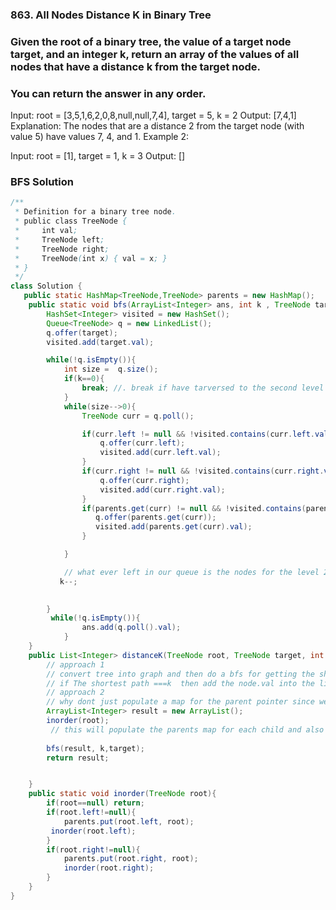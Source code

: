 ### 863. All Nodes Distance K in Binary Tree

### Given the root of a binary tree, the value of a target node target, and an integer k, return an array of the values of all nodes that have a distance k from the target node.

### You can return the answer in any order.

Input: root = [3,5,1,6,2,0,8,null,null,7,4], target = 5, k = 2
Output: [7,4,1]
Explanation: The nodes that are a distance 2 from the target node (with value 5) have values 7, 4, and 1.
Example 2:

Input: root = [1], target = 1, k = 3
Output: []


### BFS Solution 

```java
/**
 * Definition for a binary tree node.
 * public class TreeNode {
 *     int val;
 *     TreeNode left;
 *     TreeNode right;
 *     TreeNode(int x) { val = x; }
 * }
 */
class Solution {
   public static HashMap<TreeNode,TreeNode> parents = new HashMap();
    public static void bfs(ArrayList<Integer> ans, int k , TreeNode target){
        HashSet<Integer> visited = new HashSet();
        Queue<TreeNode> q = new LinkedList();
        q.offer(target);
        visited.add(target.val);

        while(!q.isEmpty()){
            int size =  q.size();
            if(k==0){
                break; //. break if have tarversed to the second level 
            }
            while(size-->0){
                TreeNode curr = q.poll();

                if(curr.left != null && !visited.contains(curr.left.val)){
                    q.offer(curr.left);
                    visited.add(curr.left.val);
                }
                if(curr.right != null && !visited.contains(curr.right.val)){
                    q.offer(curr.right);
                    visited.add(curr.right.val);
                }
                if(parents.get(curr) != null && !visited.contains(parents.get(curr).val)){
                   q.offer(parents.get(curr));
                   visited.add(parents.get(curr).val);
                }

            }

            // what ever left in our queue is the nodes for the level 2
           k--;
            

        }
         while(!q.isEmpty()){
                ans.add(q.poll().val);
            }
    }
    public List<Integer> distanceK(TreeNode root, TreeNode target, int k) {
        // approach 1
        // convert tree into graph and then do a bfs for getting the shortest path from the source node to all the nodes 
        // if The shortest path ===k  then add the node.val into the list that we are carrying then i will get my answer potential ans and then will just return that
        // approach 2 
        // why dont just populate a map for the parent pointer since we already have a pointer to the left and right in the tree itself
        ArrayList<Integer> result = new ArrayList();
        inorder(root);
         // this will populate the parents map for each child and also this will allow us to move upwards as well in the tree
      
        bfs(result, k,target);
        return result;


    }
    public static void inorder(TreeNode root){
        if(root==null) return;
        if(root.left!=null){
            parents.put(root.left, root);
         inorder(root.left);
        }
        if(root.right!=null){
            parents.put(root.right, root);
            inorder(root.right);
        }
    }
}
```
